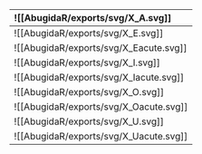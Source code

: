 | ![[AbugidaR/exports/svg/X_A.svg]]      |
| :------------------------------------- |
| ![[AbugidaR/exports/svg/X_E.svg]]      |
| ![[AbugidaR/exports/svg/X_Eacute.svg]] |
| ![[AbugidaR/exports/svg/X_I.svg]]      |
| ![[AbugidaR/exports/svg/X_Iacute.svg]] |
| ![[AbugidaR/exports/svg/X_O.svg]]      |
| ![[AbugidaR/exports/svg/X_Oacute.svg]] |
| ![[AbugidaR/exports/svg/X_U.svg]]      |
| ![[AbugidaR/exports/svg/X_Uacute.svg]] |